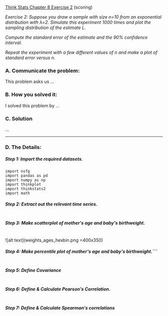 [Think Stats Chapter 8 Exercise 2](http://greenteapress.com/thinkstats2/html/thinkstats2009.html#toc77) (scoring)

*Exercise 2: Suppose you draw a sample with size n=10 from an exponential distribution with λ=2. Simulate this experiment 1000 times and plot the sampling distribution of the estimate L.*

*Compute the standard error of the estimate and the 90% confidence interval.*

*Repeat the experiment with a few different values of n and make a plot of standard error versus n.*

### A. Communicate the problem: 

This problem asks us ... 


### B. How you solved it: 

I solved this problem by ...

### C. Solution 

...
<hr>

### D. The Details:


##### Step 1: Import the required datasets.
```
import nsfg
import pandas as pd
import numpy as np
import thinkplot
import thinkstats2
import math

```

##### Step 2: Extract out the relevant time series.



```
```

##### Step 3: Make scatterplot of mother's age and baby's birthweight.
```
```

![alt text](weights_ages_hexbin.png =400x350)

##### Step 4: Make percentile plot of mother's age and baby's birthweight.```
```
```

##### Step 5: Define Covariance

```
```

##### Step 6: Define & Calculate Pearson's Correlation.
```
```

##### Step 7: Define & Calculate Spearman's correlations

```
```
